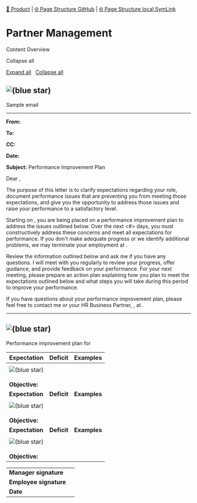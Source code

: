 [📁 Product](../product.md) | [🌐 Page Structure GitHub](/2cu.atlassian.net/wiki/spaces/CCU/pages/400000122/partner-management.md) | [🌐 Page Structure local SymLink](./partner-management.page.md)

# Partner Management

Content Overview

   

Collapse all

[Expand all](#)   [Collapse all](#)

            

## ![(blue star)](https://2cu.atlassian.net/wiki/s/1732347312/6452/9ec310e9ed617fde640b4372fb0e11f5501675fa/_/images/icons/emoticons/72/1f4ec.png)

 Sample email

* * *

**From:** <Manager name>

**To:** <Employee name>

**CC:** <HRBP name>

**Date:** <Date>

**Subject:** Performance Improvement Plan

  
Dear <Employee name>,

The purpose of this letter is to clarify expectations regarding your role, document performance issues that are preventing you from meeting those expectations, and give you the opportunity to address those issues and raise your performance to a satisfactory level.

Starting on <Date>, you are being placed on a performance improvement plan to address the issues outlined below. Over the next <#> days, you must constructively address these concerns and meet all expectations for performance. If you don't make adequate progress or we identify additional problems, we may terminate your employment at <Company>.

Review the information outlined below and ask me if you have any questions. I will meet with you regularly to review your progress, offer guidance, and provide feedback on your performance. For your next meeting, please prepare an action plan explaining how you plan to meet the expectations outlined below and what steps you will take during this period to improve your performance.

If you have questions about your performance improvement plan, please feel free to contact me or your HR Business Partner, <HRBP name>, at <HRBP contact info>.

* * *

## ![(blue star)](https://2cu.atlassian.net/wiki/s/1732347312/6452/9ec310e9ed617fde640b4372fb0e11f5501675fa/_/images/icons/emoticons/72/2600.png)

 Performance improvement plan for

| **Expectation** | **Deficit** | **Examples** |
| --- | --- | --- |
|     |     |     |
| ![(blue star)](https://2cu.atlassian.net/wiki/s/1732347312/6452/9ec310e9ed617fde640b4372fb0e11f5501675fa/_/images/icons/emoticons/72/1f505.png)<br><br> **Objective:** |     |     |
| **Expectation** | **Deficit** | **Examples** |
|     |     |     |
| ![(blue star)](https://2cu.atlassian.net/wiki/s/1732347312/6452/9ec310e9ed617fde640b4372fb0e11f5501675fa/_/images/icons/emoticons/72/1f505.png)<br><br> **Objective:** |     |     |
| **Expectation** | **Deficit** | **Examples** |
|     |     |     |
| ![(blue star)](https://2cu.atlassian.net/wiki/s/1732347312/6452/9ec310e9ed617fde640b4372fb0e11f5501675fa/_/images/icons/emoticons/72/1f505.png)<br><br> **Objective:** |     |     |

|     |     |
| --- | --- |
| **Manager signature** |     |
| **Employee signature** |     |
| **Date** |     |
